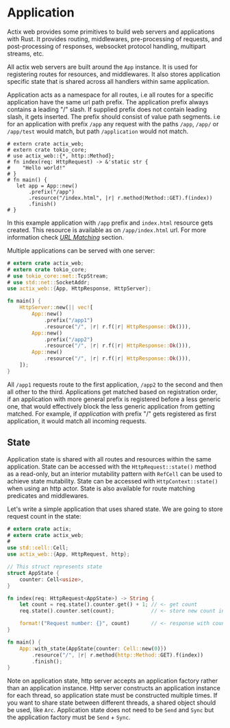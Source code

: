 # Application

Actix web provides some primitives to build web servers and applications with Rust.
It provides routing, middlewares, pre-processing of requests, and post-processing of responses,
websocket protocol handling, multipart streams, etc.

All actix web servers are built around the `App` instance.
It is used for registering routes for resources, and middlewares.
It also stores application specific state that is shared across all handlers
within same application.

Application acts as a namespace for all routes, i.e all routes for a specific application
have the same url path prefix. The application prefix always contains a leading "/" slash.
If supplied prefix does not contain leading slash, it gets inserted.
The prefix should consist of value path segments. i.e for an application with prefix `/app`
any request with the paths `/app`, `/app/` or `/app/test` would match,
but path `/application` would not match.

```rust,ignore
# extern crate actix_web;
# extern crate tokio_core;
# use actix_web::{*, http::Method};
# fn index(req: HttpRequest) -> &'static str {
#    "Hello world!"
# }
# fn main() {
   let app = App::new()
       .prefix("/app")
       .resource("/index.html", |r| r.method(Method::GET).f(index))
       .finish()
# }
```

In this example application with `/app` prefix and `index.html` resource
gets created. This resource is available as on `/app/index.html` url.
For more information check
[*URL Matching*](./qs_5.html#using-a-application-prefix-to-compose-applications) section.

Multiple applications can be served with one server:

```rust
# extern crate actix_web;
# extern crate tokio_core;
# use tokio_core::net::TcpStream;
# use std::net::SocketAddr;
use actix_web::{App, HttpResponse, HttpServer};

fn main() {
    HttpServer::new(|| vec![
        App::new()
            .prefix("/app1")
            .resource("/", |r| r.f(|r| HttpResponse::Ok())),
        App::new()
            .prefix("/app2")
            .resource("/", |r| r.f(|r| HttpResponse::Ok())),
        App::new()
            .resource("/", |r| r.f(|r| HttpResponse::Ok())),
    ]);
}
```

All `/app1` requests route to the first application, `/app2` to the second and then all other to the third.
Applications get matched based on registration order, if an application with more general
prefix is registered before a less generic one, that would effectively block the less generic
application from getting matched. For example, if *application* with prefix "/" gets registered
as first application, it would match all incoming requests.

## State

Application state is shared with all routes and resources within the same application.
State can be accessed with the `HttpRequest::state()` method as a read-only,
but an interior mutability pattern with `RefCell` can be used to achieve state mutability.
State can be accessed with `HttpContext::state()` when using an http actor.
State is also available for route matching predicates and middlewares.

Let's write a simple application that uses shared state. We are going to store request count
in the state:

```rust
# extern crate actix;
# extern crate actix_web;
#
use std::cell::Cell;
use actix_web::{App, HttpRequest, http};

// This struct represents state
struct AppState {
    counter: Cell<usize>,
}

fn index(req: HttpRequest<AppState>) -> String {
    let count = req.state().counter.get() + 1; // <- get count
    req.state().counter.set(count);            // <- store new count in state

    format!("Request number: {}", count)       // <- response with count
}

fn main() {
    App::with_state(AppState{counter: Cell::new(0)})
        .resource("/", |r| r.method(http::Method::GET).f(index))
        .finish();
}
```

Note on application state, http server accepts an application factory rather than an application
instance. Http server constructs an application instance for each thread, so application state
must be constructed multiple times. If you want to share state between different threads, a
shared object should be used, like `Arc`. Application state does not need to be `Send` and `Sync`
but the application factory must be `Send` + `Sync`.

